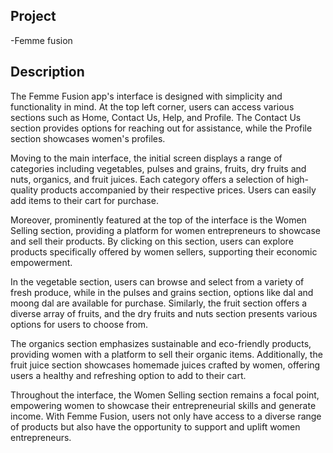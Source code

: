 ## Project
-Femme fusion
## Description
The Femme Fusion app's interface is designed with simplicity and functionality in mind. At the top left corner, users can access various sections such as Home, Contact Us, Help, and Profile. The Contact Us section provides options for reaching out for assistance, while the Profile section showcases women's profiles.

Moving to the main interface, the initial screen displays a range of categories including vegetables, pulses and grains, fruits, dry fruits and nuts, organics, and fruit juices. Each category offers a selection of high-quality products accompanied by their respective prices. Users can easily add items to their cart for purchase.

Moreover, prominently featured at the top of the interface is the Women Selling section, providing a platform for women entrepreneurs to showcase and sell their products. By clicking on this section, users can explore products specifically offered by women sellers, supporting their economic empowerment.

In the vegetable section, users can browse and select from a variety of fresh produce, while in the pulses and grains section, options like dal and moong dal are available for purchase. Similarly, the fruit section offers a diverse array of fruits, and the dry fruits and nuts section presents various options for users to choose from.

The organics section emphasizes sustainable and eco-friendly products, providing women with a platform to sell their organic items. Additionally, the fruit juice section showcases homemade juices crafted by women, offering users a healthy and refreshing option to add to their cart.

Throughout the interface, the Women Selling section remains a focal point, empowering women to showcase their entrepreneurial skills and generate income. With Femme Fusion, users not only have access to a diverse range of products but also have the opportunity to support and uplift women entrepreneurs.
